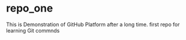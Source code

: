 # repo_one
This is Demonstration of GitHub  Platform  after a long  time.
first repo for learning Git commnds
